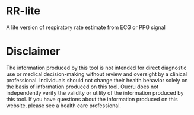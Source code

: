 # RR-lite
A lite version of respiratory rate estimate from ECG or PPG signal
# Disclaimer
The information produced by this tool is not intended for direct diagnostic use or medical decision-making without review and oversight by a clinical professional. 
Individuals should not change their health behavior solely on the basis of information produced on this tool. 
Oucru does not independently verify the validity or utility of the information produced by this tool. If you have questions about the information produced on this website, please see a health care professional.